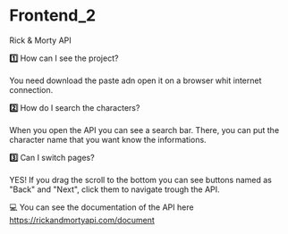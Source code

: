 # Frontend_2
Rick &amp; Morty API

**:one:** How can I see the project? <br> <br>
You need download the paste adn open it on a browser whit internet connection.

**:two:** How do I search the characters?<br><br>
When you open the API you can see a search bar. There, you can put the character name that you want know the informations.

**:three:** Can I switch pages?<br><br>
YES! If you drag the scroll to the bottom you can see buttons named as "Back" and "Next", click them to navigate trough the API.

:computer: You can see the documentation of the API here https://rickandmortyapi.com/document
